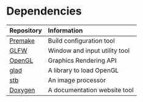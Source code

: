 # Dependencies

|Repository|Information|
|:------------|:----------|
|[Premake](https://premake.github.io/)|Build configuration tool|
|[GLFW](https://github.com/compvisia/glfw)|Window and input utility tool|
|[OpenGL](https://opengl.org/)|Graphics Rendering API|
|[glad](https://glad.dav1d.de/)|A library to load OpenGL|
|[stb](https://github.com/nothings/stb)|An image processor|
|[Doxygen](https://github.com/doxygen/doxygen)|A documentation website tool|







